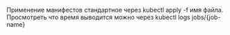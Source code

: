 Применение манифестов стандартное через kubectl apply -f имя файла.
Просмотреть что время выводится можно через kubectl logs jobs/{job-name}